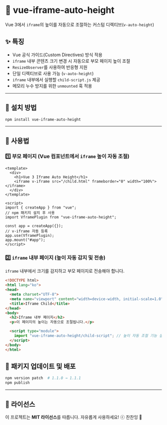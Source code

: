 # 📢 vue-iframe-auto-height

Vue 3에서 `iframe`의 높이를 자동으로 조절하는 커스텀 디렉티브(`v-auto-height`)

## ✨ 특징
- Vue 공식 가이드(Custom Directives) 방식 적용
- `iframe` 내부 콘텐츠 크기 변경 시 자동으로 부모 페이지 높이 조절
- `ResizeObserver`를 사용하여 반응형 지원
- 단일 디렉티브로 사용 가능 (`v-auto-height`)
- `iframe` 내부에서 실행할 `child-script.js` 제공
- 메모리 누수 방지를 위한 `unmounted` 훅 적용

---

## 📌 설치 방법

```bash
npm install vue-iframe-auto-height
```

---

## 🚀 사용법

### **1️⃣ 부모 페이지 (Vue 컴포넌트에서 `iframe` 높이 자동 조절)**

```vue
<template>
  <div>
    <h1>Vue 3 Iframe Auto Height</h1>
    <iframe v-iframe src="/child.html" frameborder="0" width="100%"></iframe>
  </div>
</template>

<script>
import { createApp } from "vue";
// npm 패키지 설치 후 사용
import VframePlugin from "vue-iframe-auto-height";

const app = createApp({});
// v-iframe 자동 등록
app.use(VframePlugin);
app.mount("#app");
</script>
```

### **2️⃣ `iframe` 내부 페이지 (높이 자동 감지 및 전송)**

`iframe` 내부에서 크기를 감지하고 부모 페이지로 전송해야 합니다.

```html
<!DOCTYPE html>
<html lang="ko">
<head>
  <meta charset="UTF-8">
  <meta name="viewport" content="width=device-width, initial-scale=1.0">
  <title>Iframe Child</title>
</head>
<body>
  <h2>Iframe 내부 페이지</h2>
  <p>이 페이지의 높이는 자동으로 조절됩니다.</p>

  <script type="module">
    import "vue-iframe-auto-height/child-script"; // 높이 자동 조절 기능 실행
  </script>
</body>
</html>
```

## 📌 패키지 업데이트 및 배포

```bash
npm version patch  # 1.1.0 → 1.1.1
npm publish
```

---

## 📌 라이선스
이 프로젝트는 **MIT 라이선스**를 따릅니다. 자유롭게 사용하세요! ⓒ 찬찬잉 🚀
